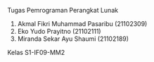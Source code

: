 Tugas Pemrograman Perangkat Lunak

1. Akmal Fikri Muhammad Pasaribu 	(21102309)
2. Eko Yudo Prayitno 			(21102111)
3. Miranda Sekar Ayu Shaumi 		(21102189)

Kelas S1-IF09-MM2
